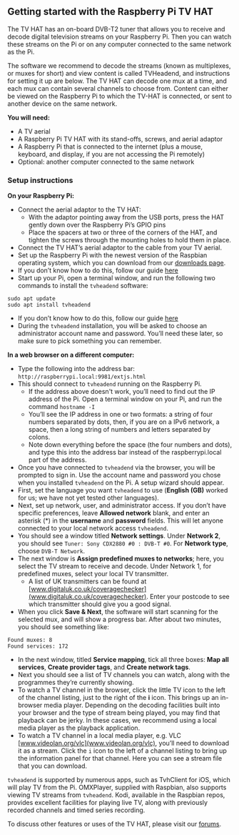 ## Getting started with the Raspberry Pi TV HAT

The TV HAT has an on-board DVB-T2 tuner that allows you to receive and decode digital television streams on your Raspberry Pi. Then you can watch these streams on the Pi or on any computer connected to the same network as the Pi.

The software we recommend to decode the streams (known as multiplexes, or muxes for short) and view content is called TVHeadend, and instructions for setting it up are below. The TV HAT can decode one mux at a time, and each mux can contain several channels to choose from. Content can either be viewed on the Raspberry Pi to which the TV-HAT is connected, or sent to another device on the same network.

**You will need:**
* A TV aerial
* A Raspberry Pi TV HAT with its stand-offs, screws, and aerial adaptor
* A Raspberry Pi that is connected to the internet (plus a mouse, keyboard, and display, if
you are not accessing the Pi remotely)
* Optional: another computer connected to the same network

### Setup instructions

**On your Raspberry Pi:**

* Connect the aerial adaptor to the TV HAT:
  * With the adaptor pointing away from the USB ports, press the HAT gently down over the Raspberry Pi’s GPIO pins
  * Place the spacers at two or three of the corners of the HAT, and tighten the screws through the mounting
holes to hold them in place.
* Connect the TV HAT’s aerial adaptor to the cable from your TV aerial.
* Set up the Raspberry Pi with the newest version of the Raspbian operating system, which you can download from our [downloads page](https://www.raspberrypi.org/downloads/raspbian/).
 * If you don’t know how to do this, follow our guide [here](https://projects.raspberrypi.org/en/pathways/getting-started-with-raspberry-pi)
* Start up your Pi, open a terminal window, and run the following two commands to install the `tvheadend` software:
```
sudo apt update
sudo apt install tvheadend
```
  * If you don’t know how to do this, follow our guide [here](https://projects.raspberrypi.org/en/projects/raspberry-pi-using/9)
* During the `tvheadend` installation, you will be asked to choose an administrator account name and password. You’ll need these later, so make sure to pick something you can remember.

**In a web browser on a different computer:**

* Type the following into the address bar: `http://raspberrypi.local:9981/extjs.html`
* This should connect to `tvheadend` running on the Raspberry Pi.
  * If the address above doesn't work, you’ll need to find out the IP address of the Pi. Open a terminal window on your Pi, and run the command `hostname -I`
  * You’ll see the IP address in one or two formats: a string of four numbers separated by dots, then, if you are on a IPv6 network, a space, then a long string of numbers and letters separated by colons.
  * Note down everything before the space (the four numbers and dots), and type this into the address bar instead of the raspberrypi.local part of the address.
* Once you have connected to `tvheadend` via the browser, you will be prompted to sign in. Use the account name and password you chose when you installed `tvheadend` on the Pi. A setup wizard should appear.
* First, set the language you want `tvheadend` to use (**English (GB)** worked for us; we have not yet tested other languages).
* Next, set up network, user, and administrator access. If you don’t have specific preferences, leave **Allowed network** blank, and enter an asterisk (*) in the **username** and **password** fields. This will let anyone connected to your local network access `tvheadend`.
* You should see a window titled **Network settings**. Under **Network 2**, you should see `Tuner: Sony CDX2880 #0 : DVB-T #0`. For **Network type**, choose `DVB-T Network`.
* The next window is **Assign predefined muxes to networks**; here, you select the TV stream to receive and decode. Under Network 1, for predefined muxes, select your local TV transmitter.
  * A list of UK transmitters can be found at [www.digitaluk.co.uk/coveragechecker](www.digitaluk.co.uk/coveragechecker). Enter your postcode to see which transmitter should give you a good signal.
* When you click **Save & Next**, the software will start scanning for the selected mux, and will show a progress bar. After about two minutes, you should see something like:
```
Found muxes: 8
Found services: 172
```
* In the next window, titled **Service mapping**, tick all three boxes: **Map all services**, **Create provider tags**, and **Create network tags**.
* Next you should see a list of TV channels you can watch, along with the programmes they’re currently showing.
* To watch a TV channel in the browser, click the little TV icon to the left of the channel
listing, just to the right of the **i** icon. This brings up an in-browser media player. Depending on the decoding facilities  built into your browser and the type of stream being played, you may find that playback can be jerky. In these cases, we recommend using a local media player as the playback application.
* To watch a TV channel in a local media player, e.g. VLC [www.videolan.org/vlc](www.videolan.org/vlc), you’ll need to download it as a stream. Click the `i` icon to the left of a channel listing to bring up the information panel for that channel. Here you can see a stream file that you can download.

`tvheadend` is supported by numerous apps, such as TvhClient for iOS, which will play TV from the Pi. OMXPlayer, supplied with Raspbian, also supports viewing TV streams from `tvheadend`. Kodi, available in the Raspbian repos, provides excellent facilities for playing live TV, along with previously recorded channels and timed series recording.

To discuss other features or uses of the TV HAT, please visit our [forums](https://www.raspberrypi.org/forums).
